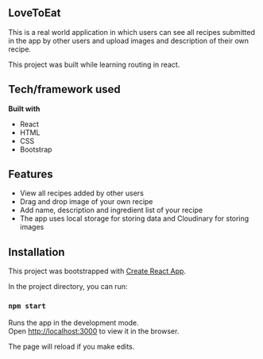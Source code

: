 ## LoveToEat
This is a real world application in which users can see all recipes submitted in the app by other users and upload images and description of their own recipe.

This project was built while learning routing in react.

## Tech/framework used
<b>Built with</b>
- React
- HTML
- CSS
- Bootstrap

## Features
- View all recipes added by other users
- Drag and drop image of your own recipe
- Add name, description and ingredient list of your recipe
- The app uses local storage for  storing data and Cloudinary for storing images

## Installation

This project was bootstrapped with [Create React App](https://github.com/facebook/create-react-app).

In the project directory, you can run:

### `npm start`

Runs the app in the development mode.<br />
Open [http://localhost:3000](http://localhost:3000) to view it in the browser.

The page will reload if you make edits.

